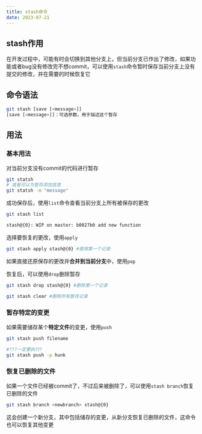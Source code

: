 ```yaml
---
title: stash命令
date: 2023-07-21
---
```


## stash作用

在开发过程中，可能有时会切换到其他分支上，但当前分支已作出了修改，如果功能或者bug没有修改完不想commit，可以使用`stash`命令暂时保存当前分支上没有提交的修改，并在需要的时候恢复它

## 命令语法

```bash
git stash [save [<message>]]
[save [<message>]]：可选参数，用于描述这个暂存
```

## 用法

### 基本用法

对当前分支没有commit的代码进行暂存

```bash
git statsh
# 或者可以为暂存添加信息
git statsh -m "message"
```

成功保存后，使用`list`命令查看当前分支上所有被保存的更改

```bash
git stash list

stash@{0}: WIP on master: b0027b0 add new function
```

选择要恢复的更改，使用`apply`

```bash
git stash apply stash@{0} #使用第一个记录
```

如果直接还原保存的更改并**合并到当前分支**中，使用`pop`

恢复后，可以使用`drop`删除暂存

```bash
git stash drop stash@{0} #删除第一个记录

git stash clear #删除所有暂存记录
```

### 暂存特定的变更

如果需要储存某个**特定文件**的变更，使用`push`

```bash
git stash push filename

#???一定要执行?
git stash push -p hunk
```

### 恢复已删除的文件

如果一个文件已经被commit了，不过后来被删除了，可以使用`stash branch`恢复已删除的文件

```bash
git stash branch <newbranch> stash@{0}
```

这会创建一个新分支，其中包括储存的变更，从新分支恢复已删除的文件，这命令也可以恢复其他变更
